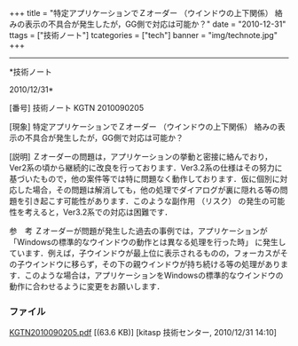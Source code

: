 ﻿+++
title = "特定アプリケーションでＺオーダー （ウインドウの上下関係） 絡みの表示の不具合が発生したが，GG側で対応は可能か？"
date = "2010-12-31"
ttags = ["技術ノート"]
tcategories = ["tech"]
banner = "img/technote.jpg"
+++

-----------------------------------------------------------------------------------------------------------------------------

*技術ノート

2010/12/31*


[番号]
技術ノート KGTN 2010090205

[現象]
特定アプリケーションでＺオーダー （ウインドウの上下関係）
絡みの表示の不具合が発生したが，GG側で対応は可能か？

[説明]
Ｚオーダーの問題は，アプリケーションの挙動と密接に絡んでおり，Ver2系の頃から継続的に改良を行っております．Ver3.2系の仕様はその努力に基づいたもので，他の案件等では特に問題なく動作しております．仮に個別に対応した場合，その問題は解消しても，他の処理でダイアログが裏に隠れる等の問題を引き起こす可能性があります．このような副作用
（リスク） の発生の可能性を考えると，Ver3.2系での対応は困難です．

参　考
Ｚオーダーが問題が発生した過去の事例では，アプリケーションが
「Windowsの標準的なウインドウの動作とは異なる処理を行った時」
に発生しています．例えば，子ウインドウが最上位に表示されるものの，フォーカスがその子ウインドウに移らず，その下の親ウインドウが持ち続ける等の処理があります．このような場合は，アプリケーションをWindowsの標準的なウインドウの動作に合わせるように変更をお願いします．


### ファイル

 
 


[KGTN2010090205.pdf](http://techreport.kitasp.net/attachments/download/307/KGTN2010090205.pdf)
 [(63.6 KB)] [kitasp 技術センター, 2010/12/31
14:10]


 


 

